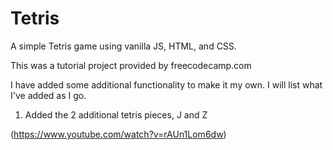 # Tetris 

A simple Tetris game using vanilla JS, HTML, and CSS.

This was a tutorial project provided by freecodecamp.com

I have added some additional functionality to make it my own. I will list what I've added as I go.

1. Added the 2 additional tetris pieces, J and Z

(https://www.youtube.com/watch?v=rAUn1Lom6dw)